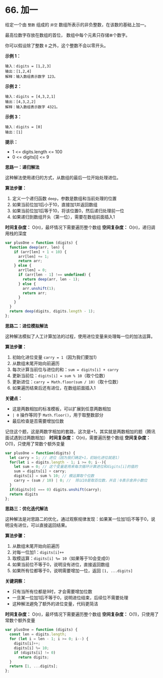# 66. 加一

给定一个由 `整数` 组成的 `非空` 数组所表示的非负整数，在该数的基础上加一。

最高位数字存放在数组的首位， 数组中每个元素只存储`单`个数字。

你可以假设除了整数 `0` 之外，这个整数不会以零开头。

**示例 1：**

```
输入：digits = [1,2,3]
输出：[1,2,4]
解释：输入数组表示数字 123。
```

**示例 2：**

```
输入：digits = [4,3,2,1]
输出：[4,3,2,2]
解释：输入数组表示数字 4321。
```

**示例 3：**

```
输入：digits = [0]
输出：[1]
```

**提示：**

- 1 <= digits.length <= 100
- 0 <= digits[i] <= 9

**思路一：递归解法**

这种解法使用递归的方式，从数组的最后一位开始处理进位。

**算法步骤：**
1. 定义一个递归函数 `deep`，参数是数组和当前处理的位置
2. 如果当前位加1后小于10，直接加1并返回数组
3. 如果当前位加1后等于10，将该位置0，然后递归处理前一位
4. 如果递归到数组开头（第一位），需要在数组前面插入1

**时间复杂度：** O(n)，最坏情况下需要遍历整个数组
**空间复杂度：** O(n)，递归调用栈的深度

```js
var plusOne = function (digits) {
  function deep(arr, len) {
    if (arr[len] + 1 < 10) {
      arr[len] += 1;
      return arr;
    } else {
      arr[len] = 0;
      if (arr[len - 1] !== undefined) {
        return deep(arr, len - 1);
      } else {
        arr.unshift(1);
        return arr;
      }
    }
  }
  return deep(digits, digits.length - 1);
};
```

**思路二：进位模拟解法**

这种解法模拟了人工计算加法的过程，使用进位变量来处理每一位的加法运算。

**算法步骤：**
1. 初始化进位变量 `carry = 1`（因为我们要加1）
2. 从数组末尾开始向前遍历
3. 每次计算当前位与进位的和：`sum = digits[i] + carry`
4. 更新当前位：`digits[i] = sum % 10`（取个位数）
5. 更新进位：`carry = Math.floor(sum / 10)`（取十位数）
6. 如果遍历结束后还有进位，在数组前面插入1

**关键点：**
- 这是两数相加的标准模板，可以扩展到任意两数相加
- `| 0` 操作等同于 `Math.floor()`，用于取整数部分
- 最后检查是否需要增加位数

记住这个题，这是两数字相加的套路，这次是+1，其实就是两数相加的题（腾讯面试遇到过两数相加）
**时间复杂度：** O(n)，需要遍历整个数组
**空间复杂度：** O(1)，只使用了常数个额外变量

```js
var plusOne = function(digits) {
  let carry = 1; // 进位（因为我们确定+1，初始化进位就是1）
  for(let i = digits.length - 1; i >= 0; i--){
    let sum = 0; // 这个变量是用来每次循环计算进位和digits[i]的值的
    sum = digits[i] + carry; 
    digits[i] = sum % 10; // 模运算取个位数
    carry = (sum / 10) | 0; //  除以10是取百位数，并且｜0表示舍弃小数位
  }
  if(digits[0] === 0) digits.unshift(carry);
  return digits
};
```

**思路三：优化迭代解法**

这种解法是对思路二的优化，通过观察规律发现：如果某一位加1后不等于0，说明没有进位，可以直接返回结果。

**算法步骤：**
1. 从数组末尾开始向前遍历
2. 对每一位加1：`digits[i]++`
3. 取模运算：`digits[i] %= 10`（如果等于10会变成0）
4. 如果当前位不等于0，说明没有进位，直接返回数组
5. 如果所有位都等于0，说明需要增加一位，返回 `[1, ...digits]`

**关键洞察：**
- 只有当所有位都是9时，才会需要增加位数
- 一旦某一位加1后不等于0，说明进位结束，后续位不需要处理
- 这种解法避免了额外的进位变量，代码更简洁

**时间复杂度：** O(n)，最坏情况下需要遍历整个数组
**空间复杂度：** O(1)，只使用了常数个额外变量

```js
var plusOne = function (digits) {
  const len = digits.length;
  for (let i = len - 1; i >= 0; i--) {
    digits[i]++;
    digits[i] %= 10;
    if (digits[i] != 0)
      return digits;
  }
  return [1, ...digits];
};
```